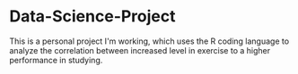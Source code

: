 # Data-Science-Project
This is a personal project I'm working, which uses the R coding language to analyze the correlation between increased level in exercise to a higher performance in studying.
